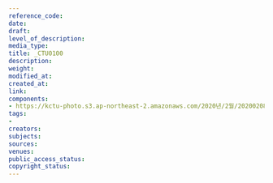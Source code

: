 ```yaml
---
reference_code: 
date: 
draft: 
level_of_description: 
media_type: 
title: _CTU0100
description: 
weight: 
modified_at: 
created_at: 
link: 
components:
- https://kctu-photo.s3.ap-northeast-2.amazonaws.com/2020년/2월/20200208_문중원열사+진상규명·책임자+처벌+및+한국마사회+적폐청산을+위한+전국노동자대회/_CTU0100.jpg
tags:
- 
creators: 
subjects: 
sources: 
venues: 
public_access_status: 
copyright_status: 
---
```

